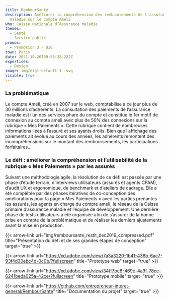 ```yaml
---
title: RembourSanté
description: Améliorer la compréhension des remboursements de l’assurance
  maladie sur le compte Ameli
who: Caisse Nationale d’Assurance Maladie
themes:
  - Santé
  - Service public
promos:
  - Promotion 3 - DIG
town: Paris
date: 2021-10-26T09:58:28.222Z
expertises:
  - Design
image: img/eig1-default-1-.svg
visible: true
---
```

### La problématique

Le compte Ameli, créé en 2007 sur le web, comptabilise à ce jour plus de 30 millions d’adhérents. La consultation des paiements de l’assurance maladie est l’un des services phare du compte et constitue le 1er motif de connexion au compte ameli avec plus de 50% des connexions sur la rubrique « Mes Paiements ». Cette rubrique contient de nombreuses informations liées à l’assuré et ses ayants droits. Bien que l’affichage des paiements ait évolué au cours des années, les adhérents remontent des incompréhensions sur le montant des remboursements, les participations forfaitaires…

### Le défi : améliorer la compréhension et l’utilisabilité de la rubrique « Mes Paiements » par les assurés

Suivant une méthodologie agile, la résolution de ce défi est passée par une phase d’étude terrain, d’interviews utilisateurs (assurés et agents CPAM), d’audit UX et ergonomique, de benchmark et d’ateliers de cadrage. Elle a été complétée par des phases itératives de co-conception des améliorations pour la page « Mes Paiements » avec les parties prenantes - les assurés, les agents en charge du compte ameli, le réseau de la Caisse primaire d’assurance maladie et l’équipe de développement. Une dernière phase de tests utilisateurs a été organisée afin de s’assurer de la bonne prise en compte de la problématique et de réaliser les derniers ajustements avant la mise en production.

{{< arrow-link url="img/remboursante_restit_dec2019_compressed.pdf" title="Présentation du défi et de ses grandes étapes de conception" target="true" >}}

{{< arrow-link url="https://xd.adobe.com/view/7a3a3220-1b41-436b-6ac7-93f4d30ebc4d-0c0b/?fullscreen" title="Prototype web" target="true" >}}

{{< arrow-link url="https://xd.adobe.com/view/34ff7be8-469e-4a9f-78cc-6241beda025a-42ce/?fullscreen" title="Prototype mobile" target="true" >}}

{{< arrow-link url="https://github.com/entrepreneur-interet-general/RembourSante" title="Documentation du projet" target="true" >}}
